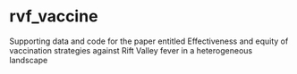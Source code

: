 # rvf_vaccine
Supporting data and code for the paper entitled Effectiveness and equity of vaccination strategies against Rift Valley fever in a heterogeneous landscape
